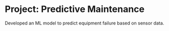 # Project: Predictive Maintenance

Developed an ML model to predict equipment failure based on sensor data.

